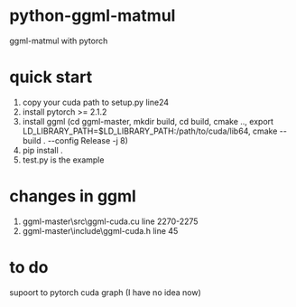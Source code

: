 # python-ggml-matmul
ggml-matmul with pytorch

# quick start

1. copy your cuda path to setup.py line24
2. install pytorch >= 2.1.2
3. install ggml (cd ggml-master, mkdir build, cd build, cmake .., export LD_LIBRARY_PATH=$LD_LIBRARY_PATH:/path/to/cuda/lib64, cmake --build . --config Release -j 8)
4. pip install .
5. test.py is the example

# changes in ggml

1. ggml-master\src\ggml-cuda.cu   line 2270-2275
2. ggml-master\include\ggml-cuda.h line 45

# to do
supoort to pytorch cuda graph (I have no idea now)
